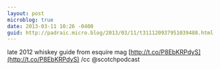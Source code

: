 ```yaml
---
layout: post
microblog: true
date: 2013-03-11 10:26 -0400
guid: http://padraic.micro.blog/2013/03/11/t311120937951039488.html
---
```

late 2012 whiskey guide from esquire mag [http://t.co/P8EbKRPdyS](http://t.co/P8EbKRPdyS) /cc @scotchpodcast
